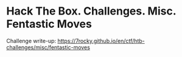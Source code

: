# Hack The Box. Challenges. Misc. Fentastic Moves

Challenge write-up: https://7rocky.github.io/en/ctf/htb-challenges/misc/fentastic-moves
